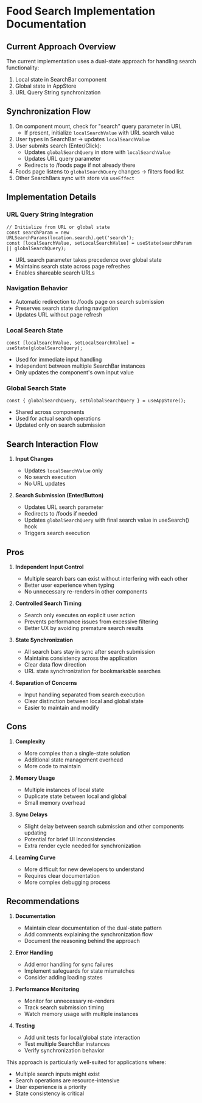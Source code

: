 # Food Search Implementation Documentation

## Current Approach Overview
The current implementation uses a dual-state approach for handling search functionality:
1. Local state in SearchBar component
2. Global state in AppStore
3. URL Query String synchronization

## Synchronization Flow
1. On component mount, check for "search" query parameter in URL
   - If present, initialize `localSearchValue` with URL search value
2. User types in SearchBar → updates `localSearchValue`
3. User submits search (Enter/Click):
   - Updates `globalSearchQuery` in store with `localSearchValue`
   - Updates URL query parameter
   - Redirects to /foods page if not already there
4. Foods page listens to `globalSearchQuery` changes → filters food list
5. Other SearchBars sync with store via `useEffect`

## Implementation Details

### URL Query String Integration
```tsx
// Initialize from URL or global state
const searchParam = new URLSearchParams(location.search).get('search');
const [localSearchValue, setLocalSearchValue] = useState(searchParam || globalSearchQuery);
```
- URL search parameter takes precedence over global state
- Maintains search state across page refreshes
- Enables shareable search URLs

### Navigation Behavior
- Automatic redirection to /foods page on search submission
- Preserves search state during navigation
- Updates URL without page refresh

### Local Search State
```tsx
const [localSearchValue, setLocalSearchValue] = useState(globalSearchQuery);
```
- Used for immediate input handling
- Independent between multiple SearchBar instances
- Only updates the component's own input value

### Global Search State
```tsx
const { globalSearchQuery, setGlobalSearchQuery } = useAppStore();
```
- Shared across components
- Used for actual search operations
- Updated only on search submission

## Search Interaction Flow

1. **Input Changes**
   - Updates `localSearchValue` only
   - No search execution
   - No URL updates

2. **Search Submission (Enter/Button)**
   - Updates URL search parameter
   - Redirects to /foods if needed
   - Updates `globalSearchQuery` with final search value in useSearch() hook
   - Triggers search execution

## Pros

1. **Independent Input Control**
   - Multiple search bars can exist without interfering with each other
   - Better user experience when typing
   - No unnecessary re-renders in other components

2. **Controlled Search Timing**
   - Search only executes on explicit user action
   - Prevents performance issues from excessive filtering
   - Better UX by avoiding premature search results

3. **State Synchronization**
   - All search bars stay in sync after search submission
   - Maintains consistency across the application
   - Clear data flow direction
   - URL state synchronization for bookmarkable searches

4. **Separation of Concerns**
   - Input handling separated from search execution
   - Clear distinction between local and global state
   - Easier to maintain and modify

## Cons

1. **Complexity**
   - More complex than a single-state solution
   - Additional state management overhead
   - More code to maintain

2. **Memory Usage**
   - Multiple instances of local state
   - Duplicate state between local and global
   - Small memory overhead

3. **Sync Delays**
   - Slight delay between search submission and other components updating
   - Potential for brief UI inconsistencies
   - Extra render cycle needed for synchronization

4. **Learning Curve**
   - More difficult for new developers to understand
   - Requires clear documentation
   - More complex debugging process

## Recommendations

1. **Documentation**
   - Maintain clear documentation of the dual-state pattern
   - Add comments explaining the synchronization flow
   - Document the reasoning behind the approach

2. **Error Handling**
   - Add error handling for sync failures
   - Implement safeguards for state mismatches
   - Consider adding loading states

3. **Performance Monitoring**
   - Monitor for unnecessary re-renders
   - Track search submission timing
   - Watch memory usage with multiple instances

4. **Testing**
   - Add unit tests for local/global state interaction
   - Test multiple SearchBar instances
   - Verify synchronization behavior

This approach is particularly well-suited for applications where:
- Multiple search inputs might exist
- Search operations are resource-intensive
- User experience is a priority
- State consistency is critical
